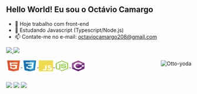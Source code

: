 ## Hello World! Eu sou o Octávio Camargo


- 🔭 Hoje trabalho com front-end 
- 🌱 Estudando Javascript (Typescript/Node.js) 
- 📫 Contate-me no e-mail: octaviocamargo208@gmail.com 

<div>
  <a href="https://github.com/octaviocamargo208">
  <img height="180em" src="https://github-readme-stats.vercel.app/api?username=octaviocamargo208&show_icons=true&theme=dark&include_all_commits=true&count_private=true"/>
  <img height="180em" src="https://github-readme-stats.vercel.app/api/top-langs/?username=octaviocamargo208&layout=compact&langs_count=7&theme=dark"/>
</div>

  <div style="display: inline_block"><br>
  <img align="center" alt="Otto-HTML" height="30" width="40" src="https://raw.githubusercontent.com/devicons/devicon/master/icons/html5/html5-original.svg">
  <img align="center" alt="Otto-CSS" height="30" width="40" src="https://raw.githubusercontent.com/devicons/devicon/master/icons/css3/css3-original.svg">
  <img align="center" alt="Otto-Js" height="30" width="40" src="https://raw.githubusercontent.com/devicons/devicon/master/icons/javascript/javascript-plain.svg">
  <img align="center" alt="Otto-nodeJs" height="30" width="40" src="https://raw.githubusercontent.com/devicons/devicon/master/icons/nodejs/nodejs-plain.svg">
  <img align="center" alt="Otto-Csharp" height="30" width="40" src="https://raw.githubusercontent.com/devicons/devicon/master/icons/csharp/csharp-original.svg">
  <img height="200em" align="right" alt="Otto-yoda" src="https://i.ibb.co/fGDkFcy/download20210802121911.png" alt="download20210802121911" border="0">
</div>
  
  ##
  
  <div>
    <a href="https://www.instagram.com/dev_octavio/" target="_blank"><img src="https://img.shields.io/badge/-Instagram-%23E4405F?style=for-the-badge&logo=instagram&logoColor=white"   target="_blank"></a>
    <a href="https://www.linkedin.com/in/octavio-camargo/" target="_blank"><img src="https://img.shields.io/badge/-LinkedIn-%230077B5?style=for-the-badge&logo=linkedin&logoColor=white" target="_blank"></a> 
    <a href = "mailto:octaviocamargo208@gmail.com"><img src="https://img.shields.io/badge/Gmail-D14836?style=for-the-badge&logo=gmail&logoColor=white" target="_blank"></a>
  </div>
